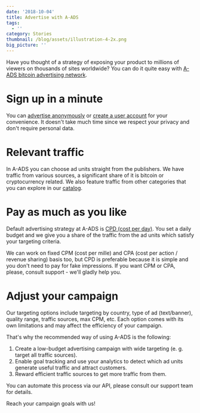 ```yaml
---
date: '2018-10-04'
title: Advertise with A-ADS
tags:
  - ''
category: Stories
thumbnail: /blog/assets/illustration-4-2x.png
big_picture: ''
---
```

Have you thought of a strategy of exposing your product to millions of viewers on thousands of sites worldwide? You can do it quite easy with [A-ADS bitcoin advertising network](https://a-ads.com).

# Sign up in a minute

You can [advertise anonymously](https://a-ads.com/campaigns/new) or [create a user account](https://a-ads.com/user/sign_up) for your convenience. It doesn't take much time since we respect your privacy and don't require personal data.

# Relevant traffic

In A-ADS you can choose ad units straight from the publishers. We have traffic from various sources, a significant share of it is bitcoin or cryptocurrency related. We also feature traffic from other categories that you can explore in our [catalog](https://a-ads.com/catalog).

# Pay as much as you like

Default advertising strategy at A-ADS is [CPD (cost per day)](https://a-ads.com/blog/2019-08-11-how-does-daily-budget-work/). You set a daily budget and we give you a share of the traffic from the ad units which satisfy your targeting criteria.

We can work on fixed CPM (cost per mille) and CPA (cost per action / revenue sharing) basis too, but CPD is preferable because it is simple and you don't need to pay for fake impressions. If you want CPM or CPA, please, consult support - we'll gladly help you.

# Adjust your campaign

Our targeting options include targeting by country, type of ad (text/banner), quality range, traffic sources, max CPM, etc. Each option comes with its own limitations and may affect the efficiency of your campaign.

That's why the recommended way of using A-ADS is the following:

1. Create a low-budget advertising campaign with wide targeting (e. g. target all traffic sources).
2. Enable goal tracking and use your analytics to detect which ad units generate useful traffic and attract customers.
3. Reward efficient traffic sources to get more traffic from them.

You can automate this process via our API, please consult our support team for details.

Reach your campaign goals with us!
